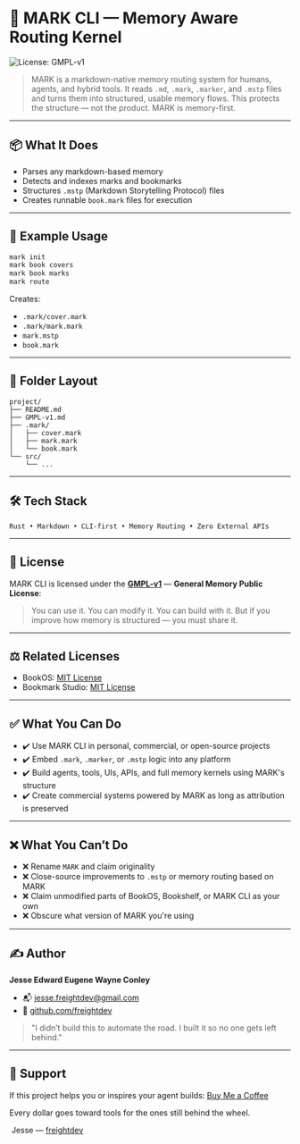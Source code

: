 # 🧠 MARK CLI — Memory Aware Routing Kernel

![License: GMPL-v1](https://img.shields.io/badge/license-GMPL--v1-brightgreen?style=flat-square)

> MARK is a markdown-native memory routing system for humans, agents, and hybrid tools.
> It reads `.md`, `.mark`, `.marker`, and `.mstp` files and turns them into structured, usable memory flows.
> This protects the structure — not the product. MARK is memory-first.

---

## 📦 What It Does

* Parses any markdown-based memory
* Detects and indexes marks and bookmarks
* Structures `.mstp` (Markdown Storytelling Protocol) files
* Creates runnable `book.mark` files for execution

---

## 🤪 Example Usage

```bash
mark init
mark book covers
mark book marks
mark route
```

Creates:

* `.mark/cover.mark`
* `.mark/mark.mark`
* `mark.mstp`
* `book.mark`

---

## 📁 Folder Layout

```
project/
├── README.md
├── GMPL-v1.md
├── .mark/
│   ├── cover.mark
│   ├── mark.mark
│   └── book.mark
└── src/
    └── ...
```

---

## 🛠️ Tech Stack

```
Rust • Markdown • CLI-first • Memory Routing • Zero External APIs
```

---

## 📿 License

MARK CLI is licensed under the [**GMPL-v1**](./GMPL-v1.md) — **General Memory Public License**:

> You can use it. You can modify it. You can build with it.
> But if you improve how memory is structured — you must share it.

---

## ⚖️ Related Licenses

* BookOS: [MIT License](https://opensource.org/licenses/MIT)
* Bookmark Studio: [MIT License](https://opensource.org/licenses/MIT)

---

## ✅ What You Can Do

* ✔️ Use MARK CLI in personal, commercial, or open-source projects
* ✔️ Embed `.mark`, `.marker`, or `.mstp` logic into any platform
* ✔️ Build agents, tools, UIs, APIs, and full memory kernels using MARK's structure
* ✔️ Create commercial systems powered by MARK as long as attribution is preserved

---

## ❌ What You Can’t Do

* ❌ Rename `MARK` and claim originality
* ❌ Close-source improvements to `.mstp` or memory routing based on MARK
* ❌ Claim unmodified parts of BookOS, Bookshelf, or MARK CLI as your own
* ❌ Obscure what version of MARK you're using

---

## ✍️ Author

**Jesse Edward Eugene Wayne Conley**

* 📬 [jesse.freightdev@gmail.com](mailto:jesse.freightdev@gmail.com)
* 🔗 [github.com/freightdev](https://github.com/freightdev)

> "I didn’t build this to automate the road. I built it so no one gets left behind."

---

## 💛 Support

If this project helps you or inspires your agent builds:
[Buy Me a Coffee](https://coff.ee/freightdev)

Every dollar goes toward tools for the ones still behind the wheel.

️ Jesse — [freightdev](https://github.com/freightdev)
